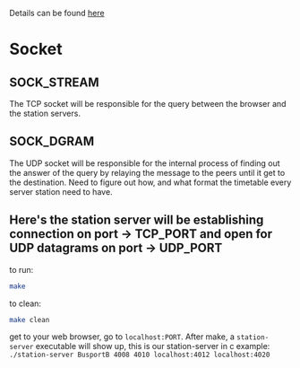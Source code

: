 Details can be found [here](https://teaching.csse.uwa.edu.au/units/CITS3002/project2024/index.php)

# Socket

## SOCK_STREAM
The TCP socket will be responsible for the query between the browser and the station servers.


## SOCK_DGRAM
The UDP socket will be responsible for the internal process of finding out the answer of the query by relaying the message to the peers until it get to the destination. Need to figure out how, and what format the timetable every server station need to have.

## Here's the station server will be establishing connection on port -> TCP_PORT and open for UDP datagrams on port -> UDP_PORT
to run:
```bash
make
```

to clean:
```bash
make clean
```

get to your web browser, go to ``localhost:PORT``.
After make, a ``station-server`` executable will show up, this is our station-server in c
example: `` ./station-server BusportB 4008 4010 localhost:4012 localhost:4020``

